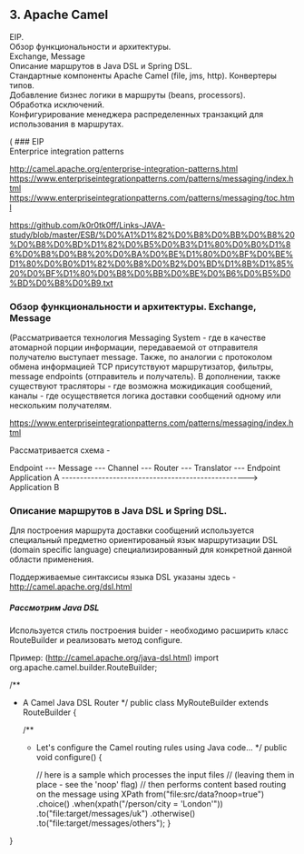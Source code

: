   ## 3. Apache Camel  
EIP.  
Обзор функциональности и архитектуры.  
Exchange, Message  
Описание маршрутов в Java DSL и Spring DSL.  
Стандартные компоненты Apache Camel (file, jms, http). Конвертеры типов.  
Добавление бизнес логики в маршруты (beans, processors).  
Обработка исключений.  
Конфигурирование менеджера распределенных транзакций для использования в маршрутах. 

(  ### EIP  
Enterprice integration patterns  

http://camel.apache.org/enterprise-integration-patterns.html
https://www.enterpriseintegrationpatterns.com/patterns/messaging/index.html  
https://www.enterpriseintegrationpatterns.com/patterns/messaging/toc.html  

https://github.com/k0r0tk0ff/Links-JAVA-study/blob/master/ESB/%D0%A1%D1%82%D0%B8%D0%BB%D0%B8%20%D0%B8%D0%BD%D1%82%D0%B5%D0%B3%D1%80%D0%B0%D1%86%D0%B8%D0%B8%20%D0%BA%D0%BE%D1%80%D0%BF%D0%BE%D1%80%D0%B0%D1%82%D0%B8%D0%B2%D0%BD%D1%8B%D1%85%20%D0%BF%D1%80%D0%B8%D0%BB%D0%BE%D0%B6%D0%B5%D0%BD%D0%B8%D0%B9.txt  


  ### Обзор функциональности и архитектуры. Exchange, Message   
(Рассматривается технология Messaging System - где в качестве атомарной порции информации,
передаваемой от отправителя получателю выступает message. Также, по аналогии с протоколом обмена информацией TCP 
присутствуют маршрутизатор, фильтры, message endpoints (отправитель и получатель).
В дополнении, также существуют трасляторы - где возможна можидикация сообщений, 
каналы - где осуществяется логика доставки сообщений одному или нескольким получателям.

https://www.enterpriseintegrationpatterns.com/patterns/messaging/index.html

Рассматривается схема - 

Endpoint        --- Message --- Channel --- Router --- Translator --- Endpoint   
Application A   --------------------------------------------------->  Application B  


  ### Описание маршрутов в Java DSL и Spring DSL.
Для построения маршрута доставки сообщений используется 
специальный предметно ориентированый язык маршрутизации 
DSL (domain specific language) специализированный для конкретной данной области применения.  

Поддерживаемые синтаксисы языка DSL указаны здесь -
http://camel.apache.org/dsl.html

   ##### Рассмотрим Java DSL
Используется стиль построения buider - необходимо расширить класс RouteBuilder 
и реализовать метод configure.

Пример: (http://camel.apache.org/java-dsl.html)
  import org.apache.camel.builder.RouteBuilder;

  /**
  * A Camel Java DSL Router
  */
 public class MyRouteBuilder extends RouteBuilder {

    /**
     * Let's configure the Camel routing rules using Java code...
     */
    public void configure() {

        // here is a sample which processes the input files
        // (leaving them in place - see the 'noop' flag)
        // then performs content based routing on the message using XPath
        from("file:src/data?noop=true")
            .choice()
                .when(xpath("/person/city = 'London'"))
                    .to("file:target/messages/uk")
                .otherwise()
                    .to("file:target/messages/others");
    }

}









  



